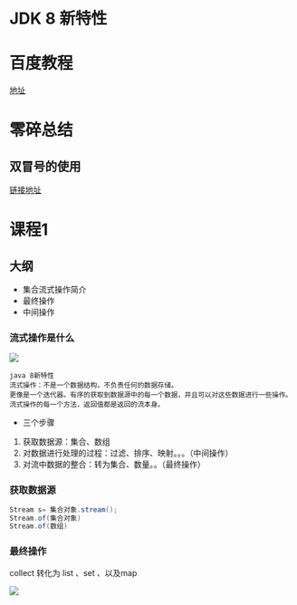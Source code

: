 # JDK 8 新特性


# 百度教程

[地址](https://jingyan.baidu.com/article/9080802293a662bd91c80fe9.html)



# 零碎总结

## 双冒号的使用


[链接地址](https://www.cnblogs.com/tietazhan/p/7486937.html)

# 课程1 


## 大纲

* 集合流式操作简介
* 最终操作
* 中间操作

### 流式操作是什么

![](assets/004/01/01/01-1579076589455.png)

```
java 8新特性
流式操作：不是一个数据结构，不负责任何的数据存储。
更像是一个迭代器。有序的获取到数据源中的每一个数据，并且可以对这些数据进行一些操作。
流式操作的每一个方法，返回值都是返回的流本身。

```

* 三个步骤

1. 获取数据源：集合、数组
2. 对数据进行处理的过程：过滤、排序、映射。。。（中间操作）
3. 对流中数据的整合：转为集合、数量。。（最终操作）

### 获取数据源

```java
Stream s= 集合对象.stream();
Stream.of(集合对象)
Stream.of(数组)
```


### 最终操作

collect 转化为 list 、set 、以及map


![](assets/004/01/01/01-1579083435086.png)


